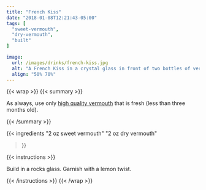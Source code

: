 ```yaml
---
title: "French Kiss"
date: "2018-01-08T12:21:43-05:00"
tags: [
  "sweet-vermouth",
  "dry-vermouth",
  "built"
]

image:
  url: /images/drinks/french-kiss.jpg
  alt: "A French Kiss in a crystal glass in front of two bottles of vermouth"
  align: "50% 70%"
---
```

{{< wrap >}}
{{< summary >}}

As always, use only [high quality vermouth](/ingredients/vermouth) that is fresh (less than three months old).

{{< /summary >}}

{{< ingredients
"2 oz sweet vermouth"
"2 oz dry vermouth"
>}}

{{< instructions >}}

Build in a rocks glass. Garnish with a lemon twist.

{{< /instructions >}}
{{< /wrap >}}
